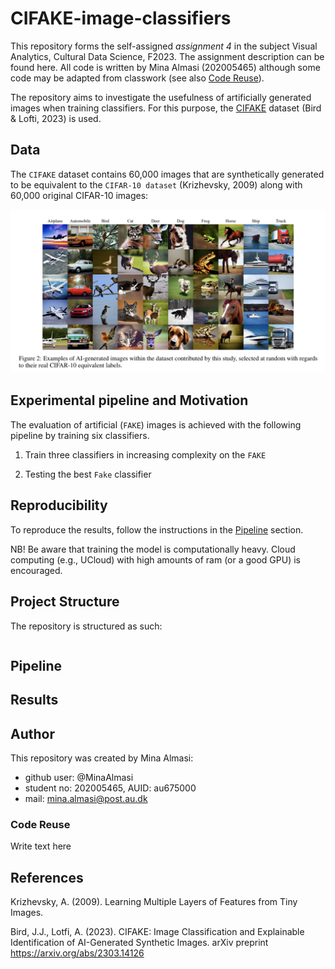 # CIFAKE-image-classifiers
This repository forms the self-assigned *assignment 4* in the subject Visual Analytics, Cultural Data Science, F2023. The assignment description can be found here. All code is written by Mina Almasi (202005465) although some code may be adapted from classwork (see also [Code Reuse]()).

The repository aims to investigate the usefulness of artificially generated images when training classifiers. For this purpose, the [CIFAKE](https://www.kaggle.com/datasets/birdy654/cifake-real-and-ai-generated-synthetic-images) dataset (Bird & Lofti, 2023) is used. 


## Data 
The ```CIFAKE``` dataset contains 60,000 images that are synthetically generated to be equivalent to the ```CIFAR-10 dataset``` (Krizhevsky, 2009) along with 60,000 original CIFAR-10 images: 

<p align="center">
  <img src="https://github.com/MinaAlmasi/CIFAKE-image-classifiers/blob/main/docs/CIFAKE-dataset.png">
</p>

## Experimental pipeline and Motivation
The evaluation of artificial (```FAKE```) images is achieved with the following pipeline by training six classifiers. 

1. Train three classifiers in increasing complexity on the ```FAKE```


2. Testing the best ```Fake``` classifier 



## Reproducibility 
To reproduce the results, follow the instructions in the [Pipeline]() section. 

NB! Be aware that training the model is computationally heavy. Cloud computing (e.g., UCloud) with high amounts of ram (or a good GPU) is encouraged.


## Project Structure
The repository is structured as such: 
```

```

## Pipeline 

## Results 


## Author 
This repository was created by Mina Almasi:

* github user: @MinaAlmasi
* student no: 202005465, AUID: au675000
* mail: mina.almasi@post.au.dk

### Code Reuse 
Write text here 

## References
Krizhevsky, A. (2009). Learning Multiple Layers of Features from Tiny Images. 

Bird, J.J., Lotfi, A. (2023). CIFAKE: Image Classification and Explainable Identification of AI-Generated Synthetic Images. arXiv preprint https://arxiv.org/abs/2303.14126 